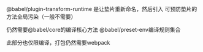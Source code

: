 @babel/plugin-transform-runtime
是让垫片重新命名，然后引入
可预防垫片的方法全局污染（一般不需要）

仍然需要@babel/core的编译核心方法
@babel/preset-env编译规则集合

此部分也仅限编译，打包仍然需要webpack